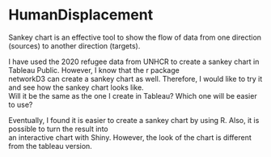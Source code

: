 # HumanDisplacement  
Sankey chart is an effective tool to show the flow of data from one direction (sources) to another direction (targets).  

I have used the 2020 refugee data from UNHCR to create a sankey chart in Tableau Public.  However, I know that the r package  
networkD3 can create a sankey chart as well.  Therefore, I would like to try it and see how the sankey chart looks like.  
Will it be the same as the one I create in Tableau? Which one will be easier to use?  

Eventually, I found it is easier to create a sankey chart by using R.  Also, it is possible to turn the result into  
an interactive chart with Shiny.  However, the look of the chart is different from the tableau version. 
